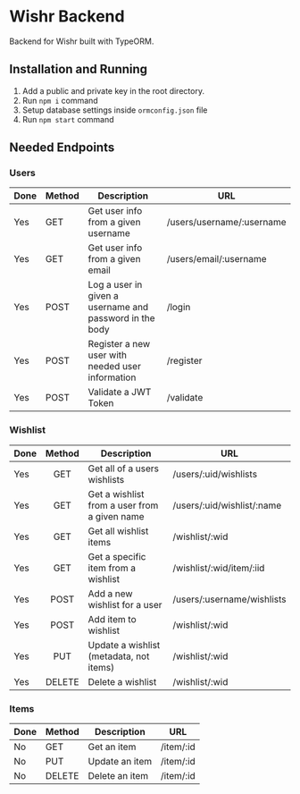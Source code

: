 # Wishr Backend
Backend for Wishr built with TypeORM.  

## Installation and Running
1. Add a public and private key in the root directory.
2. Run `npm i` command
3. Setup database settings inside `ormconfig.json` file
4. Run `npm start` command

## Needed Endpoints
### Users
| Done | Method | Description | URL |
|------|--------|-------------|-----|
| Yes | GET | Get user info from a given username | /users/username/:username |
| Yes | GET | Get user info from a given email | /users/email/:username |
| Yes | POST | Log a user in given a username and password in the body | /login |
| Yes | POST | Register a new user with needed user information | /register |
| Yes | POST | Validate a JWT Token | /validate |

### Wishlist
| Done | Method | Description | URL |
|------|:------:|-------------|-----|
| Yes | GET | Get all of a users wishlists | /users/:uid/wishlists |
| Yes | GET | Get a wishlist from a user from a given name | /users/:uid/wishlist/:name |
| Yes | GET | Get all wishlist items | /wishlist/:wid |
| Yes | GET | Get a specific item from a wishlist | /wishlist/:wid/item/:iid |
| Yes | POST | Add a new wishlist for a user | /users/:username/wishlists |
| Yes | POST | Add item to wishlist | /wishlist/:wid |
| Yes | PUT | Update a wishlist (metadata, not items) | /wishlist/:wid |
| Yes | DELETE | Delete a wishlist | /wishlist/:wid |

### Items
| Done | Method | Description | URL |
|------|--------|-------------|-----|
| No | GET | Get an item | /item/:id |
| No | PUT | Update an item | /item/:id |
| No | DELETE | Delete an item | /item/:id |
